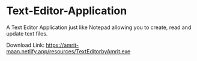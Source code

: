 # Text-Editor-Application
A Text Editor Application just like Notepad allowing you to create, read and update text files.

Download Link: https://amrit-maan.netlify.app/resources/TextEditorbyAmrit.exe 
